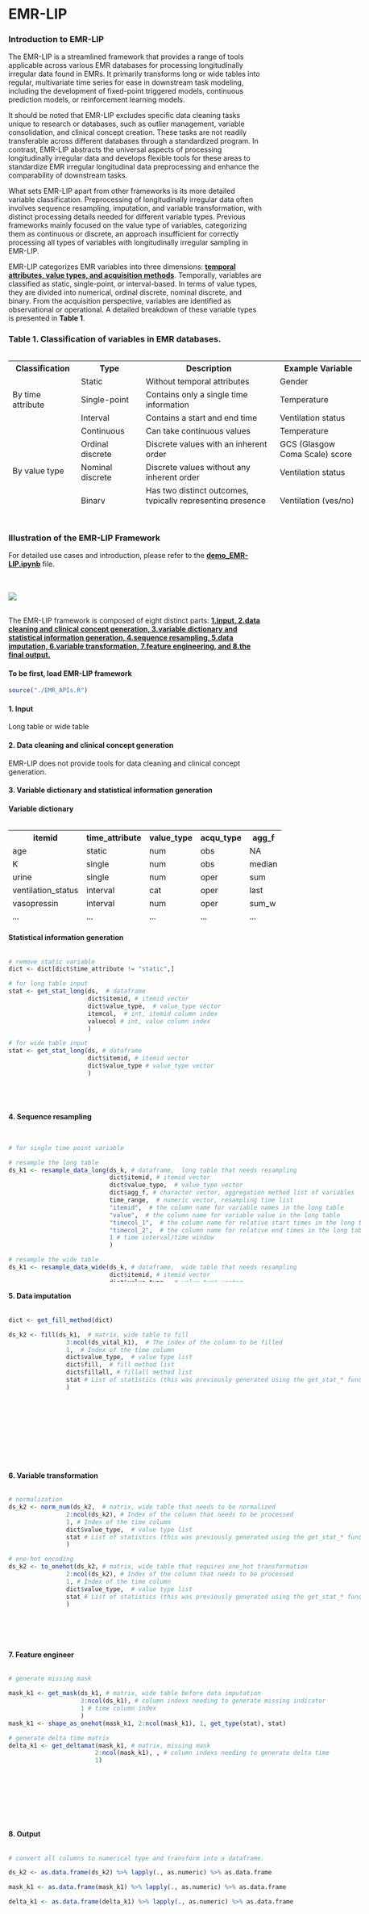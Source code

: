 # EMR-LIP


### Introduction to EMR-LIP

The EMR-LIP is a streamlined framework that provides a range of tools applicable across various EMR databases for processing longitudinally irregular data found in EMRs.  It primarily transforms long or wide tables into regular, multivariate time series for ease in downstream task modeling, including the development of fixed-point triggered models, continuous prediction models, or reinforcement learning models.

It should be noted that EMR-LIP excludes specific data cleaning tasks unique to research or databases, such as outlier management, variable consolidation, and clinical concept creation.  These tasks are not readily transferable across different databases through a standardized program.  In contrast, EMR-LIP abstracts the universal aspects of processing longitudinally irregular data and develops flexible tools for these areas to standardize EMR irregular longitudinal data preprocessing and enhance the comparability of downstream tasks.

What sets EMR-LIP apart from other frameworks is its more detailed variable classification.  Preprocessing of longitudinally irregular data often involves sequence resampling, imputation, and variable transformation, with distinct processing details needed for different variable types.  Previous frameworks mainly focused on the value type of variables, categorizing them as continuous or discrete, an approach insufficient for correctly processing all types of variables with longitudinally irregular sampling in EMR-LIP.

EMR-LIP categorizes EMR variables into three dimensions: <u>**temporal attributes, value types, and acquisition methods**</u>.  Temporally, variables are classified as static, single-point, or interval-based.  In terms of value types, they are divided into numerical, ordinal discrete, nominal discrete, and binary.  From the acquisition perspective, variables are identified as observational or operational.  A detailed breakdown of these variable types is presented in **Table 1**. 

### Table 1. Classification of variables in EMR databases.

<div style="height:300px; width:700px; overflow:scroll;">

<table>
    <tr>
        <th>Classification</th>
        <th>Type</th>
        <th>Description</th>
        <th>Example Variable</th>
    </tr>
    <tr>
        <td rowspan="3">By time attribute</td>
        <td>Static</td>
        <td>Without temporal attributes</td>
        <td>Gender</td>
    </tr>
    <tr>
        <td>Single-point</td>
        <td>Contains only a single time information</td>
        <td>Temperature</td>
    </tr>
    <tr>
        <td>Interval</td>
        <td>Contains a start and end time</td>
        <td>Ventilation status</td>
    </tr>
    <tr>
        <td rowspan="4">By value type</td>
        <td>Continuous</td>
        <td>Can take continuous values</td>
        <td>Temperature</td>
    </tr>
    <tr>
        <td>Ordinal discrete</td>
        <td>Discrete values with an inherent order</td>
        <td>GCS (Glasgow Coma Scale) score</td>
    </tr>
    <tr>
        <td>Nominal discrete</td>
        <td>Discrete values without any inherent order</td>
        <td>Ventilation status</td>
    </tr>
    <tr>
        <td>Binary</td>
        <td>Has two distinct outcomes, typically representing presence or absence</td>
        <td>Ventilation (yes/no)</td>
    </tr>
    <tr>
        <td rowspan="2">By acquisition type</td>
        <td>Observational</td>
        <td>Data naturally recorded or collected without any human intervention</td>
        <td>Gender, Temperature</td>
    </tr>
    <tr>
        <td>Operational</td>
        <td>Derived from a specific operation or action</td>
        <td>Ventilation status</td>
    </tr>
</table>

</div>

<br>
<br>

### Illustration of the EMR-LIP Framework

For detailed use cases and introduction, please refer to the [**demo_EMR-LIP.ipynb**](./demo_EMR-LIP.ipynb) file.

<br>
<br>

<img src="./assets/EMR-LIP.png" widht=500>

<br>
<br>

The EMR-LIP framework is composed of eight distinct parts: <u>**1.input, 2.data cleaning and clinical concept generation, 3.variable dictionary and statistical information generation, 4.sequence resampling, 5.data imputation, 6.variable transformation, 7.feature engineering, and 8.the final output.**</u> 

#### To be first, load EMR-LIP framework

```r
source("./EMR_APIs.R")
```

#### **1. Input**

Long table or wide table

#### **2. Data cleaning and clinical concept generation**

EMR-LIP does not provide tools for data cleaning and clinical concept generation.

#### **3. Variable dictionary and statistical information generation**

#### Variable dictionary

<div style="height:200px; width:700px; overflow:scroll;">

<table>
    <tr>
        <th>itemid</th>
        <th>time_attribute</th>
        <th>value_type</th>
        <th>acqu_type</th>
        <th>agg_f</th>
    </tr>
    <tr>
        <td>age</td>
        <td>static</td>
        <td>num</td>
        <td>obs</td>
        <td>NA</td>
    </tr>
    <tr>
        <td>K</td>
        <td>single</td>
        <td>num</td>
        <td>obs</td>
        <td>median</td>
    </tr>
    <tr>
        <td>urine</td>
        <td>single</td>
        <td>num</td>
        <td>oper</td>
        <td>sum</td>
    </tr>
    <tr>
        <td>ventilation_status</td>
        <td>interval</td>
        <td>cat</td>
        <td>oper</td>
        <td>last</td>
    </tr>
    <tr>
        <td>vasopressin</td>
        <td>interval</td>
        <td>num</td>
        <td>oper</td>
        <td>sum_w</td>
    </tr>
    <tr>
        <td>...</td>
        <td>...</td>
        <td>...</td>
        <td>...</td>
        <td>...</td>
    </tr>
</table>

</div>

#### Statistical information generation

<div style="height:300px; width:700px; overflow:scroll;">

```r
# remove static variable
dict <- dict[dict$time_attribute != "static",]

# for long table input
stat <- get_stat_long(ds,  # dataframe
                      dict$itemid, # itemid vector
                      dict$value_type,  # value_type vector
                      itemcol,  # int, itemid column index
                      valuecol # int, value column index
                      )

# for wide table input
stat <- get_stat_long(ds, # dataframe
                      dict$itemid, # itemid vector
                      dict$value_type # value_type vector
                      )
```
</div>

#### **4. Sequence resampling**

<div style="height:300px; width:700px; overflow:scroll;">

```r

# for single time point variable

# resample the long table
ds_k1 <- resample_data_long(ds_k, # dataframe,  long table that needs resampling
                            dict$itemid, # itemid vector
                            dict$value_type,  # value_type vector
                            dict$agg_f, # character vector, aggregation method list of variables
                            time_range,  # numeric vector, resampling time list
                            "itemid",  # the column name for variable names in the long table
                            "value",  # the column name for variable value in the long table
                            "timecol_1",  # the column name for relative start times in the long table
                            "timecol_2",  # the column name for relative end times in the long table
                            1 # time interval/time window
                            )

# resample the wide table
ds_k1 <- resample_data_wide(ds_k, # dataframe,  wide table that needs resampling
                            dict$itemid, # itemid vector
                            dict$value_type,  # value_type vector
                            dict$agg_f, # character vector, aggregation method list of variables
                            time_range,  # numeric vector, resampling time list
                            "timecol_1",  # the column name for relative start times in the long table
                            "timecol_2",  # the column name for relative end times in the long table
                            1 # time interval/time window
                            )

# for interval-type variable

# resample the long table
ds_k1 <- resample_process_long(ds_k, # dataframe,  long table that needs resampling
                                dict$itemid, # itemid vector
                                dict$value_type,  # value_type vector
                                dict$agg_f, # character vector, aggregation method list of variables
                                time_range,  # numeric vector, resampling time list
                                "itemid",  # the column name for variable names in the long table
                                "value",  # the column name for variable value in the long table
                                "timecol_1",  # the column name for relative start times in the long table
                                "timecol_2",  # the column name for relative end times in the long table
                                1 # time interval/time window
                                )

# resample the wide table
ds_k1 <- resample_process_wide(ds_k, # dataframe, wide table that needs resampling
                                dict$itemid, # itemid vector
                                dict$value_type,  # value_type vector
                                dict$agg_f, # character vector, aggregation method list of variables
                                time_range,  # numeric vector, resampling time list
                                "timecol_1",  # the column name for relative start times in the long table
                                "timecol_2",  # the column name for relative end times in the long table
                                1 # time interval/time window
                                )
```

</div>

#### **5. Data imputation**

<div style="height:300px; width:700px; overflow:scroll;">

```r
dict <- get_fill_method(dict)

ds_k2 <- fill(ds_k1,  # matrix, wide table to fill
                3:ncol(ds_vital_k1),  # The index of the column to be filled
                1,  # Index of the time column
                dict$value_type,  # value type list
                dict$fill,  # fill method list
                dict$fillall, # fillall method list 
                stat # List of statistics (this was previously generated using the get_stat_* function)
                )
```

</div>

#### **6. Variable transformation**

<div style="height:300px; width:700px; overflow:scroll;">

```r
# normalization
ds_k2 <- norm_num(ds_k2,  # matrix, wide table that needs to be normalized
                2:ncol(ds_k2), # Index of the column that needs to be processed
                1, # Index of the time column
                dict$value_type,  # value type list
                stat # List of statistics (this was previously generated using the get_stat_* function)
                )

# one-hot encoding
ds_k2 <- to_onehot(ds_k2, # matrix, wide table that requires one_hot transformation
                2:ncol(ds_k2), # Index of the column that needs to be processed
                1, # Index of the time column
                dict$value_type,  # value type list
                stat # List of statistics (this was previously generated using the get_stat_* function)
                )
```
</div>

#### **7. Feature engineer**

<div style="height:300px; width:700px; overflow:scroll;">

```r
# generate missing mask

mask_k1 <- get_mask(ds_k1, # matrix, wide table before data imputation
                    3:ncol(ds_k1), # column indexs needing to generate missing indicator
                    1 # time column index
                    )
mask_k1 <- shape_as_onehot(mask_k1, 2:ncol(mask_k1), 1, get_type(stat), stat)

# generate delta time matrix
delta_k1 <- get_deltamat(mask_k1, # matrix, missing mask
                        2:ncol(mask_k1), , # column indexs needing to generate delta time
                        1)
```

</div>

#### **8. Output**

<div style="height:300px; width:700px; overflow:scroll;">

```r
# convert all columns to numerical type and transform into a dataframe.

ds_k2 <- as.data.frame(ds_k2) %>% lapply(., as.numeric) %>% as.data.frame

mask_k1 <- as.data.frame(mask_k1) %>% lapply(., as.numeric) %>% as.data.frame

delta_k1 <- as.data.frame(delta_k1) %>% lapply(., as.numeric) %>% as.data.frame
```

<div>
